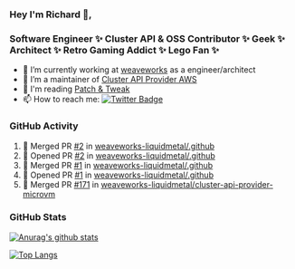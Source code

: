 ### Hey I'm Richard 👋, 

<h3 align="left">Software Engineer ✨ Cluster API & OSS Contributor ✨ Geek ✨ Architect ✨ Retro Gaming Addict ✨ Lego Fan ✨</h3>

- 🔭 I’m currently working at [weaveworks](https://github.com/weaveworks) as a engineer/architect
- 👯 I’m a maintainer of [Cluster API Provider AWS](https://github.com/kubernetes-sigs/cluster-api-provider-aws)
- 💬 I'm reading [Patch & Tweak](https://bjooks.com/products/patch-tweak-exploring-modular-synthesis)
- 📫 How to reach me: [![Twitter Badge](https://img.shields.io/badge/-@fruit_case-00acee?style=flat&logo=Twitter&logoColor=white)](https://twitter.com/intent/follow?screen_name=fruit_case "Follow on Twitter")

### GitHub Activity 

<!--START_SECTION:activity-->
1. 🎉 Merged PR [#2](https://github.com/weaveworks-liquidmetal/.github/pull/2) in [weaveworks-liquidmetal/.github](https://github.com/weaveworks-liquidmetal/.github)
2. 💪 Opened PR [#2](https://github.com/weaveworks-liquidmetal/.github/pull/2) in [weaveworks-liquidmetal/.github](https://github.com/weaveworks-liquidmetal/.github)
3. 🎉 Merged PR [#1](https://github.com/weaveworks-liquidmetal/.github/pull/1) in [weaveworks-liquidmetal/.github](https://github.com/weaveworks-liquidmetal/.github)
4. 💪 Opened PR [#1](https://github.com/weaveworks-liquidmetal/.github/pull/1) in [weaveworks-liquidmetal/.github](https://github.com/weaveworks-liquidmetal/.github)
5. 🎉 Merged PR [#171](https://github.com/weaveworks-liquidmetal/cluster-api-provider-microvm/pull/171) in [weaveworks-liquidmetal/cluster-api-provider-microvm](https://github.com/weaveworks-liquidmetal/cluster-api-provider-microvm)
<!--END_SECTION:activity-->

### GitHub Stats

[![Anurag's github stats](https://github-readme-stats.vercel.app/api?username=richardcase&count_private=true&show_icons=true)](https://github.com/anuraghazra/github-readme-stats)

[![Top Langs](https://github-readme-stats.vercel.app/api/top-langs/?username=richardcase&hide=html&layout=compact)](https://github.com/anuraghazra/github-readme-stats)
